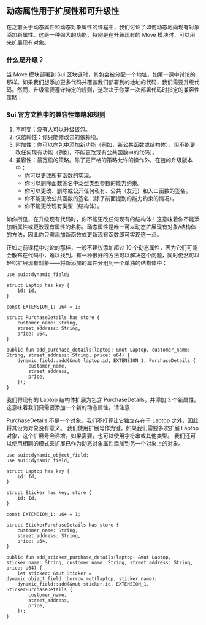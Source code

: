 ## 动态属性用于扩展性和可升级性

在之前关于动态属性和动态对象属性的课程中，我们讨论了如何动态地向现有对象添加新属性。这是一种强大的功能，特别是在升级现有的 Move 模块时，可以用来扩展现有对象。

### 什么是升级？
当 Move 模块部署到 Sui 区块链时，其包会被分配一个地址，如第一课中讨论的那样。如果我们想添加更多代码并覆盖我们部署到的地址的代码，我们需要升级代码。然而，升级需要遵守特定的规则，这取决于你第一次部署代码时指定的兼容性策略：

### Sui 官方文档中的兼容性策略和规则
1. 不可变：没有人可以升级该包。
2. 仅依赖性：你只能修改包的依赖项。
3. 附加性：你可以向包中添加新功能（例如，新公共函数或结构体），但不能更改任何现有功能（例如，不能更改现有公共函数中的代码）。
4. 兼容性：最宽松的策略。除了更严格的策略允许的操作外，在包的升级版本中：
    - 你可以更改所有函数的实现。
    - 你可以删除函数签名中泛型类型参数的能力约束。
    - 你可以更改、删除或公开任何私有、公共（友元）和入口函数的签名。
    - 你不能更改公共函数的签名（除了前面提到的能力约束的情况）。
    - 你不能更改现有类型（结构体）。

如你所见，在升级现有代码时，你不能更改任何现有的结构体！这意味着你不能添加新属性或更改现有属性的名称。动态属性是唯一可以动态扩展现有对象/结构体的方法，因此你只需添加新函数或更新现有函数即可实现这一点。

正如之前课程中讨论的那样，一般不建议添加超过 10 个动态属性，因为它们可能会散布在代码中，难以找到。有一种很好的方法可以解决这个问题，同时仍然可以轻松扩展现有对象——将新添加的属性分组到一个单独的结构体中：

```move
use sui::dynamic_field;

struct Laptop has key {
    id: Id,
}

const EXTENSION_1: u64 = 1;

struct PurchaseDetails has store {
    customer_name: String,
    street_address: String,
    price: u64,
}

public fun add_purchase_details(laptop: &mut Laptop, customer_name: String, street_address: String, price: u64) {
    dynamic_field::add(&mut laptop.id, EXTENSION_1, PurchaseDetails {
        customer_name,
        street_address,
        price,
    });
}
```

我们将现有的 Laptop 结构体扩展为包含 PurchaseDetails，并添加 3 个新属性。这意味着我们只需要添加一个新的动态属性。请注意：

PurchaseDetails 不是一个对象。我们不打算让它独立存在于 Laptop 之外，因此将其设为对象没有意义。
我们使用扩展号作为键。如果我们需要多次扩展 Laptop 对象，这个扩展号会递增。如果需要，也可以使用字符串或其他类型。
我们还可以使用相同的模式来扩展已作为动态对象属性添加到另一个对象上的对象。

```move
use sui::dynamic_object_field;
use sui::dynamic_field;

struct Laptop has key {
    id: Id,
}

struct Sticker has key, store {
    id: Id,
}

const EXTENSION_1: u64 = 1;

struct StickerPurchaseDetails has store {
    customer_name: String,
    street_address: String,
    price: u64,
}

public fun add_sticker_purchase_details(laptop: &mut Laptop, sticker_name: String, customer_name: String, street_address: String, price: u64) {
    let sticker: &mut Sticker = dynamic_object_field::borrow_mut(laptop, sticker_name);
    dynamic_field::add(&mut sticker.id, EXTENSION_1, StickerPurchaseDetails {
        customer_name,
        street_address,
        price,
    });
}
```
